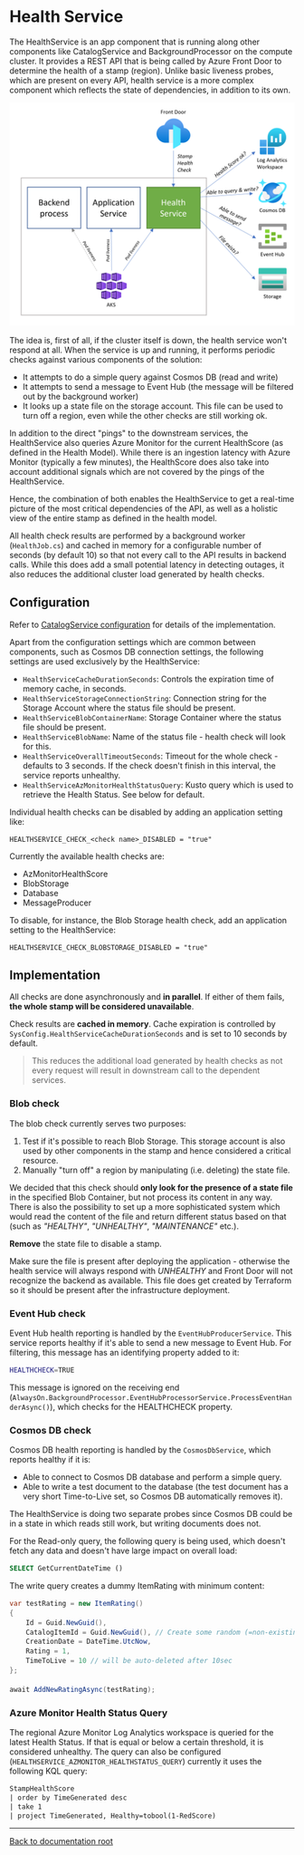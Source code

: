 # Health Service

The HealthService is an app component that is running along other components like CatalogService and BackgroundProcessor on the compute cluster. It provides a REST API that is being called by Azure Front Door to determine the health of a stamp (region). Unlike basic liveness probes, which are present on every API, health service is a more complex component which reflects the state of dependencies, in addition to its own.

![HealthService conceptual diagram](/docs/media/health-service-high-level.png)

The idea is, first of all, if the cluster itself is down, the health service won't respond at all. When the service is up and running, it performs periodic checks against various components of the solution:

- It attempts to do a simple query against Cosmos DB (read and write)
- It attempts to send a message to Event Hub (the message will be filtered out by the background worker)
- It looks up a state file on the storage account. This file can be used to turn off a region, even while the other checks are still working ok.

In addition to the direct "pings" to the downstream services, the HealthService also queries Azure Monitor for the current HealthScore (as defined in the Health Model). While there is an ingestion latency with Azure Monitor (typically a few minutes), the HealthScore does also take into account additional signals which are not covered by the pings of the HealthService.

Hence, the combination of both enables the HealthService to get a real-time picture of the most critical dependencies of the API, as well as a holistic view of the entire stamp as defined in the health model.

All health check results are performed by a background worker (`HealthJob.cs`) and cached in memory for a configurable number of seconds (by default 10) so that not every call to the API results in backend calls. While this does add a small potential latency in detecting outages, it also reduces the additional cluster load generated by health checks.

## Configuration

Refer to [CatalogService configuration](../AlwaysOn.CatalogService/README.md#Configuration) for details of the implementation.

Apart from the configuration settings which are common between components, such as Cosmos DB connection settings, the following settings are used exclusively by the HealthService:

- `HealthServiceCacheDurationSeconds`: Controls the expiration time of memory cache, in seconds.
- `HealthServiceStorageConnectionString`: Connection string for the Storage Account where the status file should be present.
- `HealthServiceBlobContainerName`: Storage Container where the status file should be present.
- `HealthServiceBlobName`: Name of the status file - health check will look for this.
- `HealthServiceOverallTimeoutSeconds`: Timeout for the whole check - defaults to 3 seconds. If the check doesn't finish in this interval, the service reports unhealthy.
- `HealthServiceAzMonitorHealthStatusQuery`: Kusto query which is used to retrieve the Health Status. See below for default.

Individual health checks can be disabled by adding an application setting like:

```
HEALTHSERVICE_CHECK_<check name>_DISABLED = "true"
```

Currently the available health checks are:

- AzMonitorHealthScore
- BlobStorage
- Database
- MessageProducer

To disable, for instance, the Blob Storage health check, add an application setting to the HealthService:

```
HEALTHSERVICE_CHECK_BLOBSTORAGE_DISABLED = "true"
```


## Implementation

All checks are done asynchronously and **in parallel**. If either of them fails, **the whole stamp will be considered unavailable**.

Check results are **cached in memory**. Cache expiration is controlled by `SysConfig.HealthServiceCacheDurationSeconds` and is set to 10 seconds by default.

> This reduces the additional load generated by health checks as not every request will result in downstream call to the dependent services.

### Blob check

The blob check currently serves two purposes:

1. Test if it's possible to reach Blob Storage. This storage account is also used by other components in the stamp and hence considered a critical resource.
1. Manually "turn off" a region by manipulating (i.e. deleting) the state file.

We decided that this check should **only look for the presence of a state file** in the specified Blob Container, but not process its content in any way. There is also the possibility to set up a more sophisticated system which would read the content of the file and return different status based on that (such as *"HEALTHY"*, *"UNHEALTHY"*, *"MAINTENANCE"* etc.).

**Remove** the state file to disable a stamp.

Make sure the file is present after deploying the application - otherwise the health service will always respond with *UNHEALTHY* and Front Door will not recognize the backend as available. This file does get created by Terraform so it should be present after the infrastructure deployment.

### Event Hub check

Event Hub health reporting is handled by the `EventHubProducerService`. This service reports healthy if it's able to send a new message to Event Hub. For filtering, this message has an identifying property added to it:

```bash
HEALTHCHECK=TRUE
```

This message is ignored on the receiving end (`AlwaysOn.BackgroundProcessor.EventHubProcessorService.ProcessEventHanderAsync()`), which checks for the HEALTHCHECK property.

### Cosmos DB check

Cosmos DB health reporting is handled by the `CosmosDbService`, which reports healthy if it is:

- Able to connect to Cosmos DB database and perform a simple query.
- Able to write a test document to the database (the test document has a very short Time-to-Live set, so Cosmos DB automatically removes it).

The HealthService is doing two separate probes since Cosmos DB could be in a state in which reads still work, but writing documents does not.

For the Read-only query, the following query is being used, which doesn't fetch any data and doesn't have large impact on overall load:

```sql
SELECT GetCurrentDateTime ()
```

The write query creates a dummy ItemRating with minimum content:

```csharp
var testRating = new ItemRating()
{
    Id = Guid.NewGuid(),
    CatalogItemId = Guid.NewGuid(), // Create some random (=non-existing) item id
    CreationDate = DateTime.UtcNow,
    Rating = 1,
    TimeToLive = 10 // will be auto-deleted after 10sec
};

await AddNewRatingAsync(testRating);
```

### Azure Monitor Health Status Query

The regional Azure Monitor Log Analytics workspace is queried for the latest Health Status. If that is equal or below a certain threshold, it is considered unhealthy.
The query can also be configured (`HEALTHSERVICE_AZMONITOR_HEALTHSTATUS_QUERY`) currently it uses the following KQL query:

```kql
StampHealthScore 
| order by TimeGenerated desc 
| take 1 
| project TimeGenerated, Healthy=tobool(1-RedScore)
```

---

[Back to documentation root](/docs/README.md)
